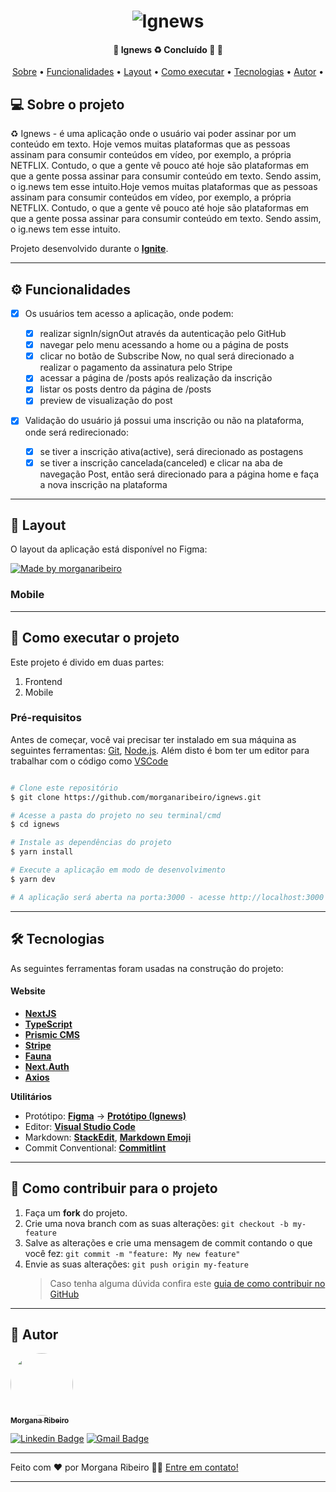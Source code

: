 <h1 align="center">
    <img alt="Ignews" title="#ignews" src="./public/images/ignews.gif" />
</h1>

<h4 align="center"> 
	🚧  Ignews ♻️ Concluído 🚀 🚧
</h4>

<p align="center">
 <a href="#-sobre-o-projeto">Sobre</a> •
 <a href="#-funcionalidades">Funcionalidades</a> •
 <a href="#-layout">Layout</a> • 
 <a href="#-como-executar-o-projeto">Como executar</a> • 
 <a href="#-tecnologias">Tecnologias</a> • 
 <a href="#-autor">Autor</a> • 
</p>

## 💻 Sobre o projeto

♻️ Ignews - é uma aplicação onde o usuário vai poder assinar por um conteúdo em texto. Hoje vemos muitas plataformas que as pessoas assinam para consumir conteúdos em vídeo, por exemplo, a própria NETFLIX. Contudo, o que a gente vê pouco até hoje são plataformas em que a gente possa assinar para consumir conteúdo em texto. Sendo assim, o ig.news tem esse intuito.Hoje vemos muitas plataformas que as pessoas assinam para consumir conteúdos em vídeo, por exemplo, a própria NETFLIX. Contudo, o que a gente vê pouco até hoje são plataformas em que a gente possa assinar para consumir conteúdo em texto. Sendo assim, o ig.news tem esse intuito.

Projeto desenvolvido durante o [**Ignite**](https://app.rocketseat.com.br/ignite).

---

## ⚙️ Funcionalidades

- [x] Os usuários tem acesso a aplicação, onde podem:

  - [x] realizar signIn/signOut através da autenticação pelo GitHub
  - [x] navegar pelo menu acessando a home ou a página de posts
  - [x] clicar no botão de Subscribe Now, no qual será direcionado a realizar o pagamento da assinatura pelo Stripe
  - [x] acessar a página de /posts após realização da inscrição
  - [x] listar os posts dentro da página de /posts
  - [x] preview de visualização do post

- [x] Validação do usuário já possui uma inscrição ou não na plataforma, onde será redirecionado:
  - [x] se tiver a inscrição ativa(active), será direcionado as postagens
  - [x] se tiver a inscrição cancelada(canceled) e clicar na aba de navegação Post, então será direcionado para a página home e faça a nova inscrição na plataforma

---

## 🎨 Layout

O layout da aplicação está disponível no Figma:

<a href="https://www.figma.com/file/FDVxelKDm6hI0nE3hoSSkC/ig.news---Treinamento-Ignite?node-id=1%3A2">
  <img alt="Made by morganaribeiro" src="https://img.shields.io/badge/Acessar%20Layout%20-Figma-%2304D361">
</a>

### Mobile
---

## 🚀 Como executar o projeto

Este projeto é divido em duas partes:

1. Frontend
2. Mobile

### Pré-requisitos

Antes de começar, você vai precisar ter instalado em sua máquina as seguintes ferramentas:
[Git](https://git-scm.com), [Node.js](https://nodejs.org/en/).
Além disto é bom ter um editor para trabalhar com o código como [VSCode](https://code.visualstudio.com/)

```bash

# Clone este repositório
$ git clone https://github.com/morganaribeiro/ignews.git

# Acesse a pasta do projeto no seu terminal/cmd
$ cd ignews

# Instale as dependências do projeto
$ yarn install

# Execute a aplicação em modo de desenvolvimento
$ yarn dev

# A aplicação será aberta na porta:3000 - acesse http://localhost:3000

```

---

## 🛠 Tecnologias

As seguintes ferramentas foram usadas na construção do projeto:

#### **Website** 
- **[NextJS](https://nextjs.org/)** 
- **[TypeScript](https://www.typescriptlang.org/)**
- **[Prismic CMS](https://prismic.io/)**
- **[Stripe](https://stripe.com/br)**
- **[Fauna](https://fauna.com/)**
- **[Next.Auth](https://next-auth.js.org/)**
- **[Axios](https://github.com/axios/axios)**


**Utilitários**
- Protótipo: **[Figma](https://www.figma.com/)** → **[Protótipo (Ignews)](https://www.figma.com/file/1SxgOMojOB2zYT0Mdk28lB/Ecoleta)**
- Editor: **[Visual Studio Code](https://code.visualstudio.com/)**
- Markdown: **[StackEdit](https://stackedit.io/)**, **[Markdown Emoji](https://gist.github.com/rxaviers/7360908)**
- Commit Conventional: **[Commitlint](https://github.com/conventional-changelog/commitlint)**
---

## 💪 Como contribuir para o projeto

1. Faça um **fork** do projeto.
2. Crie uma nova branch com as suas alterações: `git checkout -b my-feature`
3. Salve as alterações e crie uma mensagem de commit contando o que você fez: `git commit -m "feature: My new feature"`
4. Envie as suas alterações: `git push origin my-feature`
   > Caso tenha alguma dúvida confira este [guia de como contribuir no GitHub](./CONTRIBUTING.md)

---

## 🦸 Autor

<a href="https://blog.rocketseat.com.br/author/thiago/">
 <img style="border-radius: 50%;" src="https://avatars.githubusercontent.com/u/45489794?v=4" width="100px;" alt=""/>
 <br />
 <sub><b>Morgana Ribeiro</b>

[![Linkedin Badge](https://img.shields.io/badge/-Morgana-blue?style=flat-square&logo=Linkedin&logoColor=white&link=https://www.linkedin.com/in/morgana-ribeiro-dev/)](https://www.linkedin.com/in/morgana-ribeiro-dev)
[![Gmail Badge](https://img.shields.io/badge/-morgana.ifce.2019@gmail.com-c14438?style=flat-square&logo=Gmail&logoColor=white&link=mailto:morgana.ifce.2019@gmail.com)](mailto:morgana.ifce.2019@gmail.com)

---

Feito com ❤️ por Morgana Ribeiro 👋🏽 [Entre em contato!](https://www.linkedin.com/in/morgana-ribeiro-dev)

---
